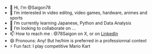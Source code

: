 - 👋 Hi, I’m @Saigon78
- 👀 I’m interested in video editng, video games, hardware, animes and sports
- 🌱 I’m currently learning Japanese, Python and Data Analysis
- 💞️ I’m looking to collaborate on ...
- 📫 How to reach me : @78Saigon on X, or on <a href="https://www.linkedin.com/in/dang-nam-nguyen/" target="_blank">LinkedIn</a>
- 😄 Pronouns: Any! But he/him is preferred in a professionnal context
- ⚡ Fun fact: I play competitive Mario Kart

<!---
Saigon78/Saigon78 is a ✨ special ✨ repository because its `README.md` (this file) appears on your GitHub profile.
You can click the Preview link to take a look at your changes.
--->
